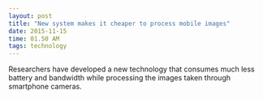 ```yaml
---
layout: post
title: "New system makes it cheaper to process mobile images"
date: 2015-11-15
time: 01.50 AM
tags: technology
---
```


Researchers have developed a new technology that consumes much less battery and bandwidth while processing the images taken through smartphone cameras.
